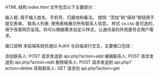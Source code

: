 HTML 结构
index.html 文件包含以下主要部分：

输入框: 用于输入姓名、手机号、归属地和备注。
按钮: “添加”和“保存”按钮用于提交表单。
联系人列表: 使用表格展示所有联系人信息。
样式
cs.css 是可选的，用于改善网页呈现。你可以根据需求自定义样式，让通讯录的外观更符合用户需求。

接口说明
本前端系统将通过 AJAX 与后端进行交互，主要接口包括：

添加联系人: POST 请求发送到 api.php?action=add
编辑联系人: POST 请求发送到 api.php?action=edit
删除联系人: POST 请求发送到 api.php?action=delete
获取联系人: GET 请求向 api.php?action=get